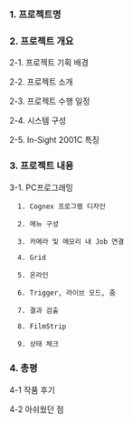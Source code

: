 ### 1. 프로젝트명

### 2. 프로젝트 개요
   2-1. 프로젝트 기획 배경
   
   2-2. 프로젝트 소개
   
   2-3. 프로젝트 수행 일정
   
   2-4. 시스템 구성
   
   2-5. In-Sight 2001C 특징
   
### 3. 프로젝트 내용
   3-1. PC프로그래밍
   
      1. Cognex 프로그램 디자인
      
      2. 메뉴 구성
      
      3. 카메라 및 메모리 내 Job 연결
      
      4. Grid
      
      5. 온라인
      
      6. Trigger, 라이브 모드, 줌
      
      7. 결과 검출
      
      8. FilmStrip
      
      9. 상태 체크

### 4. 총평
   4-1 작품 후기
   
   4-2 아쉬웠던 점
